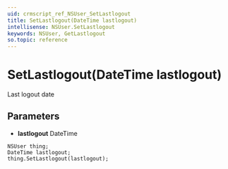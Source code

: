 ```yaml
---
uid: crmscript_ref_NSUser_SetLastlogout
title: SetLastlogout(DateTime lastlogout)
intellisense: NSUser.SetLastlogout
keywords: NSUser, GetLastlogout
so.topic: reference
---
```


# SetLastlogout(DateTime lastlogout)

Last logout date

## Parameters

* **lastlogout** DateTime

```crmscript
NSUser thing;
DateTime lastlogout;
thing.SetLastlogout(lastlogout);
```

